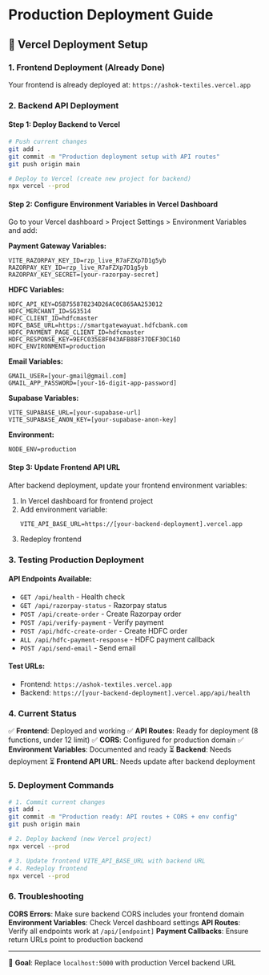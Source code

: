 # Production Deployment Guide

## 🚀 Vercel Deployment Setup

### 1. Frontend Deployment (Already Done)
Your frontend is already deployed at: `https://ashok-textiles.vercel.app`

### 2. Backend API Deployment

#### Step 1: Deploy Backend to Vercel
```bash
# Push current changes
git add .
git commit -m "Production deployment setup with API routes"
git push origin main

# Deploy to Vercel (create new project for backend)
npx vercel --prod
```

#### Step 2: Configure Environment Variables in Vercel Dashboard

Go to your Vercel dashboard > Project Settings > Environment Variables and add:

**Payment Gateway Variables:**
```
VITE_RAZORPAY_KEY_ID=rzp_live_R7aFZXp7D1g5yb
RAZORPAY_KEY_ID=rzp_live_R7aFZXp7D1g5yb
RAZORPAY_KEY_SECRET=[your-razorpay-secret]
```

**HDFC Variables:**
```
HDFC_API_KEY=D5B755878234D26AC0C865AA253012
HDFC_MERCHANT_ID=SG3514
HDFC_CLIENT_ID=hdfcmaster
HDFC_BASE_URL=https://smartgatewayuat.hdfcbank.com
HDFC_PAYMENT_PAGE_CLIENT_ID=hdfcmaster
HDFC_RESPONSE_KEY=9EFC035E8F043AFB88F37DEF30C16D
HDFC_ENVIRONMENT=production
```

**Email Variables:**
```
GMAIL_USER=[your-gmail@gmail.com]
GMAIL_APP_PASSWORD=[your-16-digit-app-password]
```

**Supabase Variables:**
```
VITE_SUPABASE_URL=[your-supabase-url]
VITE_SUPABASE_ANON_KEY=[your-supabase-anon-key]
```

**Environment:**
```
NODE_ENV=production
```

#### Step 3: Update Frontend API URL

After backend deployment, update your frontend environment variables:

1. In Vercel dashboard for frontend project
2. Add environment variable:
   ```
   VITE_API_BASE_URL=https://[your-backend-deployment].vercel.app
   ```
3. Redeploy frontend

### 3. Testing Production Deployment

#### API Endpoints Available:
- `GET /api/health` - Health check
- `GET /api/razorpay-status` - Razorpay status
- `POST /api/create-order` - Create Razorpay order  
- `POST /api/verify-payment` - Verify payment
- `POST /api/hdfc-create-order` - Create HDFC order
- `ALL /api/hdfc-payment-response` - HDFC payment callback
- `POST /api/send-email` - Send email

#### Test URLs:
- Frontend: `https://ashok-textiles.vercel.app`
- Backend: `https://[your-backend-deployment].vercel.app/api/health`

### 4. Current Status

✅ **Frontend**: Deployed and working
✅ **API Routes**: Ready for deployment (8 functions, under 12 limit)
✅ **CORS**: Configured for production domain
✅ **Environment Variables**: Documented and ready
⏳ **Backend**: Needs deployment
⏳ **Frontend API URL**: Needs update after backend deployment

### 5. Deployment Commands

```bash
# 1. Commit current changes
git add .
git commit -m "Production ready: API routes + CORS + env config"
git push origin main

# 2. Deploy backend (new Vercel project)
npx vercel --prod

# 3. Update frontend VITE_API_BASE_URL with backend URL
# 4. Redeploy frontend
npx vercel --prod
```

### 6. Troubleshooting

**CORS Errors**: Make sure backend CORS includes your frontend domain
**Environment Variables**: Check Vercel dashboard settings
**API Routes**: Verify all endpoints work at `/api/[endpoint]`
**Payment Callbacks**: Ensure return URLs point to production backend

---

🎯 **Goal**: Replace `localhost:5000` with production Vercel backend URL